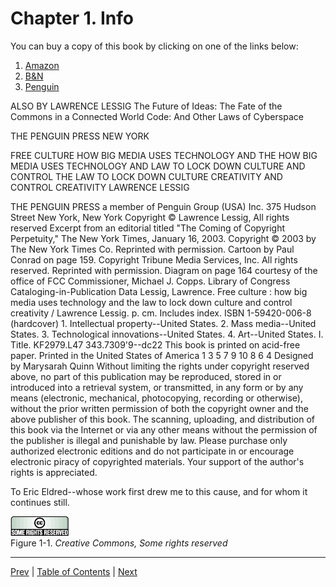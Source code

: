 # Chapter 1\. Info

You can buy a copy of this book by clicking on one of the links below:

1. [Amazon](http://www.amazon.com/)
2. [B&N](http://www.barnesandnoble.com/)
3. [Penguin](http://www.penguin.com/)

ALSO BY LAWRENCE LESSIG The Future of Ideas: The Fate of the Commons in a Connected World Code: And Other Laws of Cyberspace

THE PENGUIN PRESS NEW YORK

FREE CULTURE HOW BIG MEDIA USES TECHNOLOGY AND THE HOW BIG MEDIA USES TECHNOLOGY AND LAW TO LOCK DOWN CULTURE AND CONTROL THE LAW TO LOCK DOWN CULTURE CREATIVITY AND CONTROL CREATIVITY LAWRENCE LESSIG

THE PENGUIN PRESS a member of Penguin Group (USA) Inc. 375 Hudson Street New York, New York Copyright © Lawrence Lessig, All rights reserved Excerpt from an editorial titled "The Coming of Copyright Perpetuity," The New York Times, January 16, 2003\. Copyright © 2003 by The New York Times Co. Reprinted with permission. Cartoon by Paul Conrad on page 159\. Copyright Tribune Media Services, Inc. All rights reserved. Reprinted with permission. Diagram on page 164 courtesy of the office of FCC Commissioner, Michael J. Copps. Library of Congress Cataloging-in-Publication Data Lessig, Lawrence. Free culture : how big media uses technology and the law to lock down culture and control creativity / Lawrence Lessig. p. cm. Includes index. ISBN 1-59420-006-8 (hardcover) 1\. Intellectual property--United States. 2\. Mass media--United States. 3\. Technological innovations--United States. 4\. Art--United States. I. Title. KF2979.L47 343.7309'9--dc22 This book is printed on acid-free paper. Printed in the United States of America 1 3 5 7 9 10 8 6 4 Designed by Marysarah Quinn Without limiting the rights under copyright reserved above, no part of this publication may be reproduced, stored in or introduced into a retrieval system, or transmitted, in any form or by any means (electronic, mechanical, photocopying, recording or otherwise), without the prior written permission of both the copyright owner and the above publisher of this book. The scanning, uploading, and distribution of this book via the Internet or via any other means without the permission of the publisher is illegal and punishable by law. Please purchase only authorized electronic editions and do not participate in or encourage electronic piracy of copyrighted materials. Your support of the author's rights is appreciated.

To Eric Eldred--whose work first drew me to this cause, and for whom it continues still.

![](../assets/webcc.gif)  
Figure 1-1\. _Creative Commons, Some rights reserved_

--------------------------------------------------------------------------------

[Prev](./00-toc.md) | [Table of Contents](./00-toc.md) | [Next](./02-preface.md)
